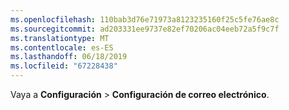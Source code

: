 ```yaml
---
ms.openlocfilehash: 110bab3d76e71973a8123235160f25c5fe76ae8c
ms.sourcegitcommit: ad203331ee9737e82ef70206ac04eeb72a5f9c7f
ms.translationtype: MT
ms.contentlocale: es-ES
ms.lasthandoff: 06/18/2019
ms.locfileid: "67228438"
---
```

Vaya a **Configuración** > **Configuración de correo electrónico**.